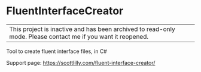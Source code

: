 # FluentInterfaceCreator

<table>
  <tbody>
	<tr>
	  <td>This project is inactive and has been archived to read-only mode. Please contact me if you want it reopened.</td>
	</tr>
  </tbody>
</table>

Tool to create fluent interface files, in C#

Support page: https://scottlilly.com/fluent-interface-creator/
